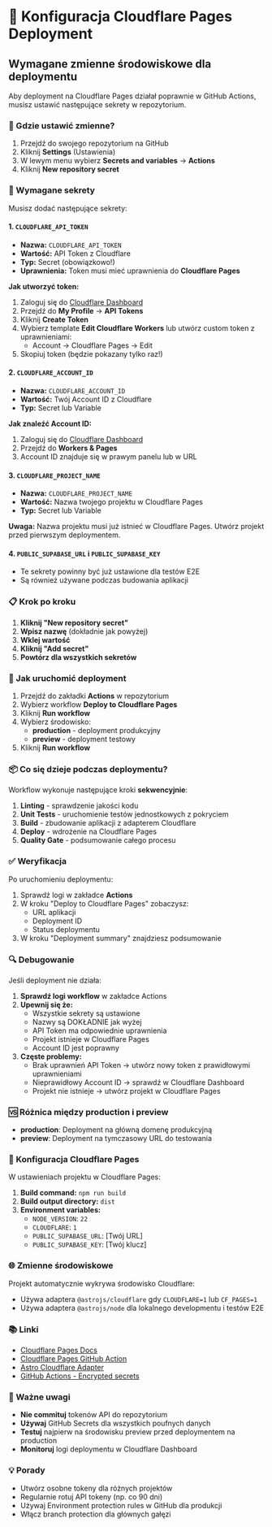 # 🚀 Konfiguracja Cloudflare Pages Deployment

## Wymagane zmienne środowiskowe dla deploymentu

Aby deployment na Cloudflare Pages działał poprawnie w GitHub Actions, musisz ustawić następujące sekrety w repozytorium.

### 📍 Gdzie ustawić zmienne?

1. Przejdź do swojego repozytorium na GitHub
2. Kliknij **Settings** (Ustawienia)
3. W lewym menu wybierz **Secrets and variables** → **Actions**
4. Kliknij **New repository secret**

### 🔑 Wymagane sekrety

Musisz dodać następujące sekrety:

#### 1. `CLOUDFLARE_API_TOKEN`
- **Nazwa:** `CLOUDFLARE_API_TOKEN`
- **Wartość:** API Token z Cloudflare
- **Typ:** Secret (obowiązkowo!)
- **Uprawnienia:** Token musi mieć uprawnienia do **Cloudflare Pages**

**Jak utworzyć token:**
1. Zaloguj się do [Cloudflare Dashboard](https://dash.cloudflare.com)
2. Przejdź do **My Profile** → **API Tokens**
3. Kliknij **Create Token**
4. Wybierz template **Edit Cloudflare Workers** lub utwórz custom token z uprawnieniami:
   - Account → Cloudflare Pages → Edit
5. Skopiuj token (będzie pokazany tylko raz!)

#### 2. `CLOUDFLARE_ACCOUNT_ID`
- **Nazwa:** `CLOUDFLARE_ACCOUNT_ID`
- **Wartość:** Twój Account ID z Cloudflare
- **Typ:** Secret lub Variable

**Jak znaleźć Account ID:**
1. Zaloguj się do [Cloudflare Dashboard](https://dash.cloudflare.com)
2. Przejdź do **Workers & Pages**
3. Account ID znajduje się w prawym panelu lub w URL

#### 3. `CLOUDFLARE_PROJECT_NAME`
- **Nazwa:** `CLOUDFLARE_PROJECT_NAME`
- **Wartość:** Nazwa twojego projektu w Cloudflare Pages
- **Typ:** Secret lub Variable

**Uwaga:** Nazwa projektu musi już istnieć w Cloudflare Pages. Utwórz projekt przed pierwszym deploymentem.

#### 4. `PUBLIC_SUPABASE_URL` i `PUBLIC_SUPABASE_KEY`
- Te sekrety powinny być już ustawione dla testów E2E
- Są również używane podczas budowania aplikacji

### 📋 Krok po kroku

1. **Kliknij "New repository secret"**
2. **Wpisz nazwę** (dokładnie jak powyżej)
3. **Wklej wartość**
4. **Kliknij "Add secret"**
5. **Powtórz dla wszystkich sekretów**

### 🎯 Jak uruchomić deployment

1. Przejdź do zakładki **Actions** w repozytorium
2. Wybierz workflow **Deploy to Cloudflare Pages**
3. Kliknij **Run workflow**
4. Wybierz środowisko:
   - **production** - deployment produkcyjny
   - **preview** - deployment testowy
5. Kliknij **Run workflow**

### 📦 Co się dzieje podczas deploymentu?

Workflow wykonuje następujące kroki **sekwencyjnie**:

1. **Linting** - sprawdzenie jakości kodu
2. **Unit Tests** - uruchomienie testów jednostkowych z pokryciem
3. **Build** - zbudowanie aplikacji z adapterem Cloudflare
4. **Deploy** - wdrożenie na Cloudflare Pages
5. **Quality Gate** - podsumowanie całego procesu

### ✅ Weryfikacja

Po uruchomieniu deploymentu:
1. Sprawdź logi w zakładce **Actions**
2. W kroku "Deploy to Cloudflare Pages" zobaczysz:
   - URL aplikacji
   - Deployment ID
   - Status deploymentu
3. W kroku "Deployment summary" znajdziesz podsumowanie

### 🔍 Debugowanie

Jeśli deployment nie działa:

1. **Sprawdź logi workflow** w zakładce Actions
2. **Upewnij się że:**
   - Wszystkie sekrety są ustawione
   - Nazwy są DOKŁADNIE jak wyżej
   - API Token ma odpowiednie uprawnienia
   - Projekt istnieje w Cloudflare Pages
   - Account ID jest poprawny
3. **Częste problemy:**
   - Brak uprawnień API Token → utwórz nowy token z prawidłowymi uprawnieniami
   - Nieprawidłowy Account ID → sprawdź w Cloudflare Dashboard
   - Projekt nie istnieje → utwórz projekt w Cloudflare Pages

### 🆚 Różnica między production i preview

- **production**: Deployment na główną domenę produkcyjną
- **preview**: Deployment na tymczasowy URL do testowania

### 🔧 Konfiguracja Cloudflare Pages

W ustawieniach projektu w Cloudflare Pages:

1. **Build command:** `npm run build`
2. **Build output directory:** `dist`
3. **Environment variables:**
   - `NODE_VERSION`: `22`
   - `CLOUDFLARE`: `1`
   - `PUBLIC_SUPABASE_URL`: [Twój URL]
   - `PUBLIC_SUPABASE_KEY`: [Twój klucz]

### 🌐 Zmienne środowiskowe

Projekt automatycznie wykrywa środowisko Cloudflare:
- Używa adaptera `@astrojs/cloudflare` gdy `CLOUDFLARE=1` lub `CF_PAGES=1`
- Używa adaptera `@astrojs/node` dla lokalnego developmentu i testów E2E

### 📚 Linki

- [Cloudflare Pages Docs](https://developers.cloudflare.com/pages)
- [Cloudflare Pages GitHub Action](https://github.com/cloudflare/pages-action)
- [Astro Cloudflare Adapter](https://docs.astro.build/en/guides/integrations-guide/cloudflare/)
- [GitHub Actions - Encrypted secrets](https://docs.github.com/en/actions/security-guides/encrypted-secrets)

### 🚨 Ważne uwagi

- **Nie commituj** tokenów API do repozytorium
- **Używaj** GitHub Secrets dla wszystkich poufnych danych
- **Testuj** najpierw na środowisku preview przed deploymentem na production
- **Monitoruj** logi deploymentu w Cloudflare Dashboard

### 💡 Porady

- Utwórz osobne tokeny dla różnych projektów
- Regularnie rotuj API tokeny (np. co 90 dni)
- Używaj Environment protection rules w GitHub dla produkcji
- Włącz branch protection dla głównych gałęzi

